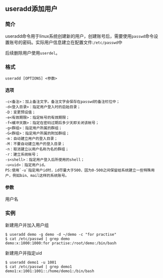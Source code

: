 ## useradd添加用户

### 简介

useradd命令用于linux系统创建新的用户，创建账号后，需要使用`passwd`命令设置账号的密码。实际用户信息建立在配置文件:`/etc/passwd`中

后续删除用户使用`userdel`。

### 格式

```
useradd [OPTIONS] <参数>
```

#### 选项

```shell
-c<备注>：加上备注文字。备注文字会保存在passwd的备注栏位中；
-d<登入目录>：指定用户登入时的启始目录；
-D：变更预设值；
-e<有效期限>：指定帐号的有效期限；
-f<缓冲天数>：指定在密码过期后多少天即关闭该帐号；
-g<群组>：指定用户所属的群组；
-G<群组>：指定用户所属的附加群组；
-m：自动建立用户的登入目录；
-M：不要自动建立用户的登入目录；
-n：取消建立以用户名称为名的群组；
-r：建立系统帐号；
-s<shell>：指定用户登入后所使用的shell；
-u<uid>：指定用户id。
PS:使用`-u`指定用户id时，id尽量大于500，因为0-500之间保留给系统建立一些特殊用户，例如bin、mail这样的系统账号。
```

#### 参数

用户名



### 实例

新建用户并加入用户组

```shell
$ useradd demo -g demo -d ~/demo -c "for practise"
$ cat /etc/passwd | grep demo
demo:x:1000:1000:for practise:/root/demo:/bin/bash
```

新建用户并指定uid

```shell
$ useradd demo1 -u 1001 
$ cat /etc/passwd | grep demo1
demo1:x:1001:1001::/home/demo1:/bin/bash
```

